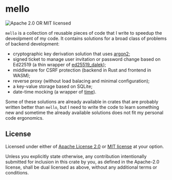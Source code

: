 # mello

![Apache 2.0 OR MIT licensed](https://img.shields.io/badge/license-Apache2.0%2FMIT-blue.svg)

`mello` is a collection of reusable pieces of code that I write to speedup the
deveolpment of my code. It contains solutions for a broad class of problems of
backend development:

- cryptographic key derivation solution that uses
  [argon2](https://crates.io/crates/argon2);
- signed ticket to manage user invitation or password change based on Ed22519 (a
  thin wrapper of [ed25519_dalek](https://crates.io/crates/ed25519-dalek));
- middleware for CSRF protection (backend in Rust and frontend in WASM);
- reverse proxy (without load balacing and minimal configuration);
- a key-value storage based on SQLite;
- date-time mocking (a wrapper of [time](https://crates.io/crates/time)).

Some of these solutions are already available in crates that are probably
written better than `mello`, but I need to write the code to learn something new
and sometime the already available solutions does not fit my personal code
ergonomics.

## License

Licensed under either of [Apache License 2.0](LICENSE-APACHE) or
[MIT license](LICENSE-MIT) at your option.

Unless you explicitly state otherwise, any contribution intentionally submitted
for inclusion in this crate by you, as defined in the Apache-2.0 license, shall
be dual licensed as above, without any additional terms or conditions.
